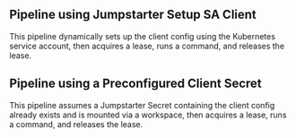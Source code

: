 ## Pipeline using Jumpstarter Setup SA Client
This pipeline dynamically sets up the client config using the Kubernetes service account, then acquires a lease, runs a command, and releases the lease.

## Pipeline using a Preconfigured Client Secret
This pipeline assumes a Jumpstarter Secret containing the client config already exists and is mounted via a workspace, then acquires a lease, runs a command, and releases the lease.
